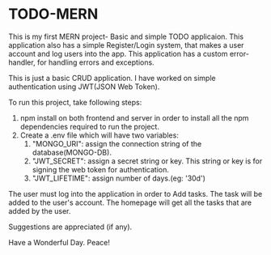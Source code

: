 # TODO-MERN

This is my first MERN project- Basic and simple TODO applicaion.
This application also has a simple Register/Login system, that makes a user account and log users into the app.
This application has a custom error-handler, for handling errors and exceptions.

This is just a basic CRUD application. I have worked on simple authentication using JWT(JSON Web Token).

To run this project, take following steps:

1. npm install on both frontend and server in order to install all the npm dependencies required to run the project.
2. Create a .env file which will have two variables:
    1. "MONGO_URI": assign the connection string of the database(MONGO-DB).
    2. "JWT_SECRET": assign a secret string or key. This string or key is for signing the web token for authentication.
    3. "JWT_LIFETIME": assign number of days.(eg: '30d')

The user must log into the application in order to Add tasks.
The task will be added to the user's account.
The homepage will get all the tasks that are added by the user.

Suggestions are appreciated (if any).

Have a Wonderful Day.
Peace!
